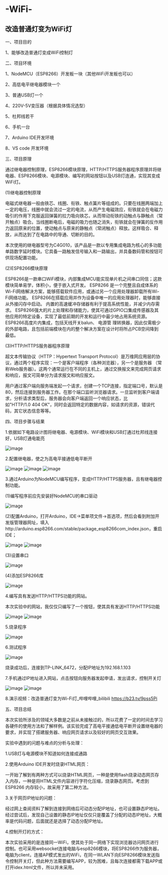 # -WiFi-
改造普通灯变为WiFi灯
------------------------------------------------------------------------------------------------------------------------
一、项目目的

1、能够改造普通灯变成WiFi控制灯

二、项目环境

1、NodeMCU（ESP8266）开发板一块（其他WiFi开发板也可以）

2、高低电平继电器模块一个

3、普通USB灯一个

4、220V-5V变压器（根据具体情况选型）

5、杜邦线若干

6、手机一台

7、Arduino IDE开发环境

8、VS code 开发环境

三、项目原理

通过继电器控制原理，ESP8266模块原理，HTTP/HTTPS服务器程序原理并将继电器、ESP8266模块、电源模块、编写的网站按钮以及USB灯连通，实现其变成WiFi灯。

(1)继电器控制原理

电磁式继电器一般由铁芯、线圈、衔铁、触点簧片等组成的。只要在线圈两端加上一定的电压，线圈中就会流过一定的电流，从而产生电磁效应，衔铁就会在电磁力吸引的作用下克服返回弹簧的拉力吸向铁芯，从而带动衔铁的动触点与静触点（常开触点）吸合。当线圈断电后，电磁的吸力也随之消失，衔铁就会在弹簧的反作用力返回原来的位置，使动触点与原来的静触点（常闭触点）释放。这样吸合、释放，从而达到了在电路中的导通、切断的目的。

本次使用的继电器型号为C4G010，该产品是一款以专用集成电路为核心的多功能单路数字延时模块。它具备一路触发信号输入和一路输出，并具备数码管和按钮可供现场配置功能。

(2)ESP8266模块原理

ESP8266是一款串口WiFi模块，内部集成MCU能实现单片机之间串口同信；这款模块简单易学，体积小，便于嵌入式开发。 ESP8266 是一个完整且自成体系的Wi-Fi网络解决方案，能够搭载软件应用，或通过另一个应用处理器卸载所有Wi-Fi网络功能。 ESP8266在搭载应用并作为设备中唯一的应用处理器时，能够直接从外接闪存中启动。 内置的高速缓冲存储器有利于提高系统性能，并减少内存需求。 ESP8266强大的片上处理和存储能力，使其可通过GPIO口集成传感器及其他应用的特定设备，实现了最低前期的开发和运行中最少地占用系统资源。 ESP8266高度片内集成，包括天线开关balun、 电源管 理转换器，因此仅需极少的外部电路，且包括前端模块在内的整个解决方案在设计时将所占PCB空间降到最低。

(3)HTTP/HTTPS服务器程序原理

超文本传输协议（HTTP：Hypertext Transport Protocol）是万维网应用层的协议，通过两个程序实现：一个是客户端程序（各种浏览器），另一个是服务器 （常称Web服务器）。这两个通常运行在不同的主机上，通过交换报文来完成网页请求和响应，报文可简单分为请求报文和响应报文。

用户通过客户端向服务端发起一个请求，创建一个TCP连接，指定端口号，默认是80，然后连接到服务器工作。在那个端口监听浏览器请求。一旦监听到客户端请求，分析请求类型后，服务器会向客户端返回一个响应状态，比如"HTTP/1.0 404 OK"，同时会返回特定的数据内容，如请求的资源，错误代码，其它状态信息等等。

四、项目步骤与结果

1.依据如下电路设计图将继电器、电源模块、WiFi模块和USB灯通过杜邦线连接好，USB灯通电能亮

![image](图片/图片1.png) 

2.配置继电器，使之为高电平接通低电平断开

![image](图片/图片2.png)
![image](图片/图片3.png)
![image](图片/图片4.png)

3.通过Arduino为NodeMCU编写程序，变成HTTP/HTTPS服务器，且有继电器控制功能。

(1)编写程序前应先安装好NodeMCU的串口驱动

![image](图片/图片5.png)

(2)配置Arduino，打开Arduino，IDE->菜单项文件->首选项，然后会看到附加开发版管理器网址，填入http://arduino.esp8266.com/stable/package_esp8266com_index.json，重启IDE；

![image](图片/图片6.png)
![image](图片/图片7.png)
       
(3)设置串口
   
![image](图片/图片8.png)

(4)添加ESP8266库

![image](图片/图片9.png)
  
4.编写具有发送HTTP/HTTPS功能的网站。

本次实验中的网站，我仅仅只编写了一个按钮，使其具有发送HTTP/HTTPS功能

![image](图片/图片10.png)
![image](图片/图片11.png)


5.烧录程序

![image](图片/图片12.png)

6.测试程序

![image](图片/图片13.png)

烧录成功后，连接到TP-LINK_6472，分配IP地址为192.168.1.103

7.手机通过IP地址进入网站，点击按钮向服务器发起申请，发出请求，控制开关灯

![image](图片/图片14.png)
![image](图片/图片15.png)

8.演示视频：改造普通灯变为Wi-Fi灯_哔哩哔哩_bilibili https://b23.tv/9pss5Pi


五、项目总结

本次实验所涉及的领域大多数是之前从未接触过的，所以花费了一定的时间去学习各硬件的使用方法和了解样例。该实验完成了高电平接通低电平断开设置继电器的要求，并实现了搭建服务器、响应网页请求以及较好的网页交互效果。

实验中遇到的问题与难点的分析与处理：

1.USB灯与电源模块不知道如何连接成通路

2.使用Arduino IDE开发时烧录HTML网页：

一开始了解到有两种方式可以烧录HTML网页，一种是使用flash烧录动态网页存入内存，一种是将HTML文件内容进行字符化压缩，烧录静态网页。考虑到ESP8266 内存较小，故采用了第二种方法。

3.关于网页IP地址的问题：

经过网上查阅资料了解到连接到网络后可动态分配IP地址，也可设置静态IP地址。经过尝试后，发现自己设置的静态IP地址仅仅只是覆盖了分配的动态IP地址，大概率是代码问题，后面就还是选择了动态分配IP地址。

4.控制开灯的方式：

本次实验采用的是连接同一WiFi，使其处于同一网络下实现浏览器访问网页进行控制。也可采用websocket连接电脑与esp8266模块，将ESP8266作为服务器，电脑为client，连接AP模式发出的WiFi，在同一WLAN下向ESP8266模块发送指令控制开关灯，但此种方法需要编写APP，较为困难，且每次连接都需下载APP或打开idex.html文件，所以并未采用。
